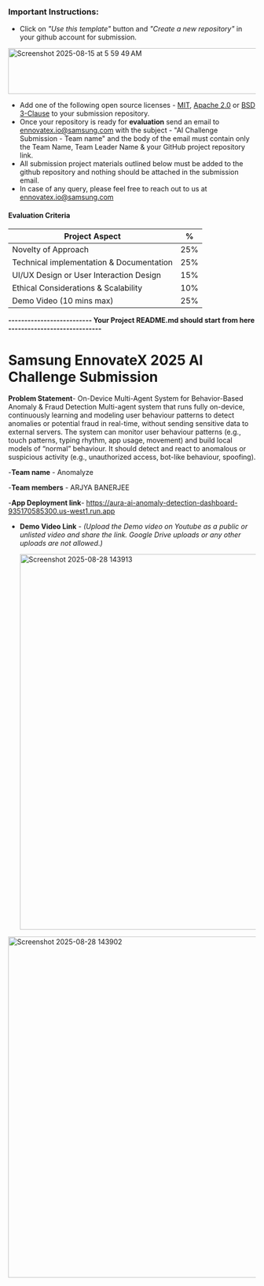 ### **Important Instructions**:  
- Click on *"Use this template"* button and *"Create a new repository"* in your github account for submission.
<img width="1262" height="93" alt="Screenshot 2025-08-15 at 5 59 49 AM" src="https://github.com/user-attachments/assets/b72d5afd-ba07-4da1-ac05-a373b3168b6a" />

- Add one of the following open source licenses - [MIT](https://opensource.org/licenses/MIT), [Apache 2.0](https://opensource.org/licenses/Apache-2.0) or [BSD 3-Clause](https://opensource.org/licenses/BSD-3-Clause) to your submission repository. 
- Once your repository is ready for **evaluation** send an email to ennovatex.io@samsung.com with the subject - "AI Challenge Submission - Team name" and the body of the email must contain only the Team Name, Team Leader Name & your GitHub project repository link.
- All submission project materials outlined below must be added to the github repository and nothing should be attached in the submission email.
- In case of any query, please feel free to reach out to us at ennovatex.io@samsung.com

#### Evaluation Criteria

| Project Aspect | % |
| --- | --- |
| Novelty of Approach | 25% |
| Technical implementation & Documentation | 25% |
| UI/UX Design or User Interaction Design | 15% |
| Ethical Considerations & Scalability | 10% |
| Demo Video (10 mins max) | 25% |

**-------------------------- Your Project README.md should start from here -----------------------------**

# Samsung EnnovateX 2025 AI Challenge Submission

**Problem Statement**- On-Device Multi-Agent System for Behavior-Based Anomaly & Fraud Detection
Multi-agent system that runs fully on-device, continuously learning and modeling user behaviour patterns to detect anomalies or potential fraud in real-time, without sending sensitive data to external servers. The system can monitor user behaviour patterns (e.g., touch patterns, typing rhythm, app usage, movement) and build local models of “normal” behaviour. It should detect and react to anomalous or suspicious activity (e.g., unauthorized access, bot-like behaviour, spoofing).

-**Team name** - Anomalyze

-**Team members** - ARJYA BANERJEE

-**App Deployment link**- https://aura-ai-anomaly-detection-dashboard-935170585300.us-west1.run.app

- **Demo Video Link** - *(Upload the Demo video on Youtube as a public or unlisted video and share the link. Google Drive uploads or any other uploads are not allowed.)*

  <img width="947" height="763" alt="Screenshot 2025-08-28 143913" src="https://github.com/user-attachments/assets/b2d39175-3288-47ec-bd1e-022f692232b9" />
<img width="711" height="693" alt="Screenshot 2025-08-28 143902" src="https://github.com/user-attachments/assets/0488e425-4d12-484f-b503-2a5e6ac6249a" />




